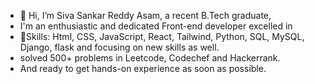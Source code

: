 - 👋 Hi, I’m Siva Sankar Reddy Asam, a recent B.Tech graduate,
-    I'm an enthusiastic and dedicated Front-end developer excelled in
- 🦾Skills: Html, CSS, JavaScript, React, Tailwind, Python, SQL, MySQL, Django, flask and focusing on new skills as well.
- solved 500+ problems in Leetcode, Codechef and Hackerrank.
- And ready to get hands-on experience as soon as possible.
